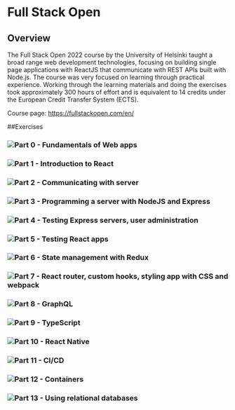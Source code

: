 # Full Stack Open

## Overview
The Full Stack Open 2022 course by the University of Helsinki taught a broad range web development technologies, focusing on building single page applications with ReactJS that communicate with REST APIs built with Node.js. The course was very focused on learning through practical experience. Working through the learning materials and doing the exercises took approximately 300 hours of effort and is equivalent to 14 credits under the European Credit Transfer System (ECTS).

Course page: https://fullstackopen.com/en/

##Exercises


### ![Part 0 - Fundamentals of Web apps](https://github.com/MartinOvington/fullstack/tree/main/part0)

### ![Part 1 - Introduction to React](https://github.com/MartinOvington/fullstack/tree/main/part1)

### ![Part 2 - Communicating with server](https://github.com/MartinOvington/fullstack/tree/main/part2)

### ![Part 3 - Programming a server with NodeJS and Express](https://github.com/MartinOvington/fullstack-part3)

### ![Part 4 - Testing Express servers, user administration](https://github.com/MartinOvington/fullstack-part4)

### ![Part 5 - Testing React apps](https://github.com/MartinOvington/fullstack-part5)

### ![Part 6 - State management with Redux](https://github.com/MartinOvington/fullstack-part6)

### ![Part 7 - React router, custom hooks, styling app with CSS and webpack](https://github.com/MartinOvington/fullstack-part7)

### ![Part 8 - GraphQL](https://github.com/MartinOvington/fullstack-part8)

### ![Part 9 - TypeScript](https://github.com/MartinOvington/fullstack-part9)

### ![Part 10 - React Native](https://github.com/MartinOvington/fullstack-part10)

### ![Part 11 - CI/CD](https://github.com/MartinOvington/phonebook)

### ![Part 12 - Containers](https://github.com/MartinOvington/fullstack-part12)

### ![Part 13 - Using relational databases](https://github.com/MartinOvington/fullstack-part13)


